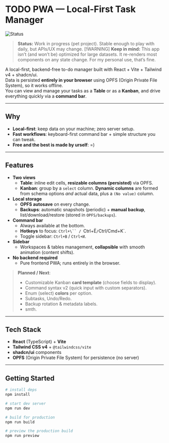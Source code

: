 # TODO PWA — Local-First Task Manager

![Status](https://img.shields.io/badge/status-WIP-yellow)

> **Status:** Work in progress (pet project). Stable enough to play with daily, but APIs/UX may change.
[!WARNING]
**Keep in mind:** This app isn’t (and won’t be) optimized for large datasets.
It re-renders most components on any state change. For my personal use, that’s fine.

A local-first, backend-free to-do manager built with React + Vite + Tailwind v4 + shadcn/ui.  
Data is persisted **entirely in your browser** using OPFS (Origin Private File System), so it works offline.  
You can view and manage your tasks as a **Table** or as a **Kanban**, and drive everything quickly via a **command bar**.

---

## Why

- **Local-first**: keep data on your machine; zero server setup.
- **Fast workflows**: keyboard-first command bar + simple structure you can tweak.
- **Free and the best is made by urself**: =)

---

## Features

- **Two views**
  - **Table**: inline edit cells, **resizable columns (persisted)** via OPFS.
  - **Kanban**: group by a `select` column. **Dynamic columns** are formed from schema options _and_ actual data, plus a `(No value)` column.
- **Local storage**
  - **OPFS autosave** on every change.
  - **Backups**: automatic snapshots (periodic) + **manual backup**, list/download/restore (stored in `OPFS/backups`).
- **Command bar**
  - Always available at the bottom.
  - **Hotkeys** to focus: ` Ctrl+\`` /  `Ctrl+Ё`/`Ctrl/Cmd+K`.
  - Toggle sidebar: `Ctrl+B` / `Ctrl+И`.
- **Sidebar**
  - Workspaces & tables management, **collapsible** with smooth animation (content shifts).
- **No backend required**
  - Pure frontend PWA; runs entirely in the browser.

> **Planned / Next**:
>
> - Customizable Kanban **card template** (choose fields to display).
> - Command syntax v2 (quick input with custom separators).
> - Enum (select) **colors** per option.
> - Subtasks, Undo/Redo.
> - Backup rotation & metadata labels.
> - smth.

---

## Tech Stack

- **React** (TypeScript) + **Vite**
- **Tailwind CSS v4** + `@tailwindcss/vite`
- **shadcn/ui** components
- **OPFS** (Origin Private File System) for persistence (no server)

---

## Getting Started

```bash
# install deps
npm install

# start dev server
npm run dev

# build for production
npm run build

# preview the production build
npm run preview
```
